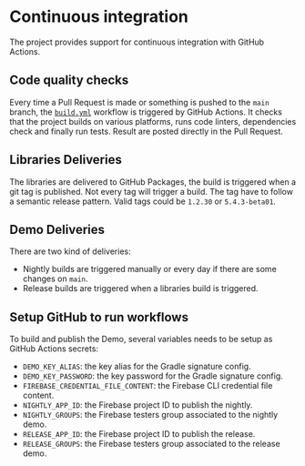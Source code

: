 # Continuous integration

The project provides support for continuous integration with GitHub Actions.

## Code quality checks

Every time a Pull Request is made or something is pushed to the `main` branch,  the [`build.yml`](https://github.com/SRGSSR/pillarbox-android/blob/main/.github/workflows/build.yml)
workflow is triggered by GitHub Actions. It checks that the project builds on various platforms, runs code linters, dependencies check and finally 
run tests. Result are posted directly in the Pull Request.

## Libraries Deliveries

The libraries are delivered to GitHub Packages, the build is triggered when a git tag is published.
Not every tag will trigger a build. The tag have to follow a semantic release pattern.
Valid tags could be `1.2.30` or `5.4.3-beta01`.

## Demo Deliveries

There are two kind of deliveries:
- Nightly builds are triggered manually or every day if there are some changes on `main`.
- Release builds are triggered when a libraries build is triggered.

## Setup GitHub to run workflows

To build and publish the Demo, several variables needs to be setup as GitHub Actions secrets:
- `DEMO_KEY_ALIAS`: the key alias for the Gradle signature config.
- `DEMO_KEY_PASSWORD`: the key password for the Gradle signature config.
- `FIREBASE_CREDENTIAL_FILE_CONTENT`: the Firebase CLI credential file content.
- `NIGHTLY_APP_ID`: the Firebase project ID to publish the nightly.
- `NIGHTLY_GROUPS`: the Firebase testers group associated to the nightly demo.
- `RELEASE_APP_ID`: the Firebase project ID to publish the release.
- `RELEASE_GROUPS`: the Firebase testers group associated to the release demo.
